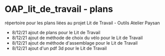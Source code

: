 # OAP_lit_de_travail - plans
 répertoire pour les plans liées au projet Lit de Travail - Outils Atelier Paysan
 
- 8/12/21 ajout de plans pour le Lit de Travail
- 8/12/21 ajout de méthode de choix du vélo pour le Lit de Travail
- 8/12/21 ajout de méthode d'assemblage pour le Lit de Travail
- 8/12/21 ajout d'un pdf 3d pour le Lit de Travail
